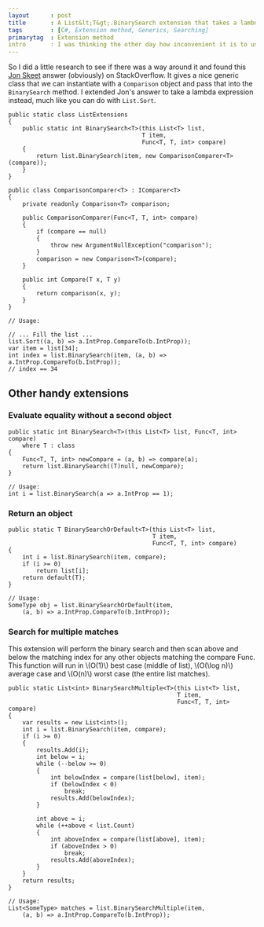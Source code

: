 ```yaml
---
layout      : post
title       : A List&lt;T&gt;.BinarySearch extension that takes a lambda expression
tags        : [C#, Extension method, Generics, Searching]
primarytag  : Extension method
intro       : I was thinking the other day how inconvenient it is to use <a href="http://msdn.microsoft.com/en-au/library/ftfdbfx6.aspx"><code>List&lt;T&gt;.BinarySearch</code></a> if you don't want to use the default comparer of <code>T</code>, needing to go and create a new class that implements <code>IComparer&lt;T&gt;</code>. Seems overly messy to require a whole new class just to do the <a href="http://www.growingwiththeweb.com/2012/11/algorithm-binary-search.html">binary search</a>.
---
```


So I did a little research to see if there was a way around it and found this [Jon Skeet][3] answer (obviously) on StackOverflow. It gives a nice generic class that we can instantiate with a `Comparison` object and pass that into the `BinarySearch` method. I extended Jon's answer to take a lambda expression instead, much like you can do with `List.Sort`.

<!--prettify lang=csharp-->
    public static class ListExtensions
    {
        public static int BinarySearch<T>(this List<T> list,
                                          T item,
                                          Func<T, T, int> compare)
        {
            return list.BinarySearch(item, new ComparisonComparer<T>(compare));
        }
    }

    public class ComparisonComparer<T> : IComparer<T>
    {
        private readonly Comparison<T> comparison;

        public ComparisonComparer(Func<T, T, int> compare)
        {
            if (compare == null)
            {
                throw new ArgumentNullException("comparison");
            }
            comparison = new Comparison<T>(compare);
        }

        public int Compare(T x, T y)
        {
            return comparison(x, y);
        }
    }

    // Usage:

    // ... Fill the list ...
    list.Sort((a, b) => a.IntProp.CompareTo(b.IntProp));
    var item = list[34];
    int index = list.BinarySearch(item, (a, b) => a.IntProp.CompareTo(b.IntProp));
    // index == 34



## Other handy extensions

### Evaluate equality without a second object

<!--prettify lang=csharp-->
    public static int BinarySearch<T>(this List<T> list, Func<T, int> compare)
        where T : class
    {
        Func<T, T, int> newCompare = (a, b) => compare(a);
        return list.BinarySearch((T)null, newCompare);
    }

    // Usage:
    int i = list.BinarySearch(a => a.IntProp == 1);

### Return an object

<!--prettify lang=csharp-->
    public static T BinarySearchOrDefault<T>(this List<T> list,
                                             T item,
                                             Func<T, T, int> compare)
    {
        int i = list.BinarySearch(item, compare);
        if (i >= 0)
            return list[i];
        return default(T);
    }

    // Usage:
    SomeType obj = list.BinarySearchOrDefault(item,
        (a, b) => a.IntProp.CompareTo(b.IntProp));

### Search for multiple matches

This extension will perform the binary search and then scan above and below the matching index for any other objects matching the compare Func. This function will run in \\(O(1)\\) best case (middle of list), \\(O(\log n)\\) average case and \\(O(n)\\) worst case (the entire list matches).

<!--prettify lang=csharp-->
    public static List<int> BinarySearchMultiple<T>(this List<T> list,
                                                    T item,
                                                    Func<T, T, int> compare)
    {
        var results = new List<int>();
        int i = list.BinarySearch(item, compare);
        if (i >= 0)
        {
            results.Add(i);
            int below = i;
            while (--below >= 0)
            {
                int belowIndex = compare(list[below], item);
                if (belowIndex < 0)
                    break;
                results.Add(belowIndex);
            }

            int above = i;
            while (++above < list.Count)
            {
                int aboveIndex = compare(list[above], item);
                if (aboveIndex > 0)
                    break;
                results.Add(aboveIndex);
            }
        }
        return results;
    }

    // Usage:
    List<SomeType> matches = list.BinarySearchMultiple(item,
        (a, b) => a.IntProp.CompareTo(b.IntProp));



[3]: http://stackoverflow.com/a/8405872/1156119
